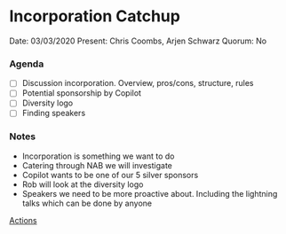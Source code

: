 # Incorporation Catchup

Date: 03/03/2020
Present: Chris Coombs, Arjen Schwarz
Quorum: No

### Agenda

- [ ] Discussion incorporation. Overview, pros/cons, structure, rules
- [ ] Potential sponsorship by Copilot
- [ ] Diversity logo
- [ ] Finding speakers

### Notes

- Incorporation is something we want to do
- Catering through NAB we will investigate
- Copilot wants to be one of our 5 silver sponsors
- Rob will look at the diversity logo
- Speakers we need to be more proactive about. Including the lightning talks which can be done by anyone

[Actions](Incorporation%20Catchup/Actions.csv)
